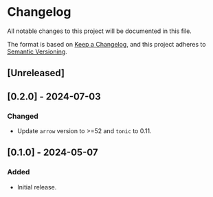 # Changelog

All notable changes to this project will be documented in this file.

The format is based on [Keep a Changelog](https://keepachangelog.com/en/1.0.0/),
and this project adheres to [Semantic Versioning](https://semver.org/spec/v2.0.0.html).

## [Unreleased]

## [0.2.0] - 2024-07-03

### Changed

- Update `arrow` version to >=52 and `tonic` to 0.11.

## [0.1.0] - 2024-05-07

### Added

- Initial release.
